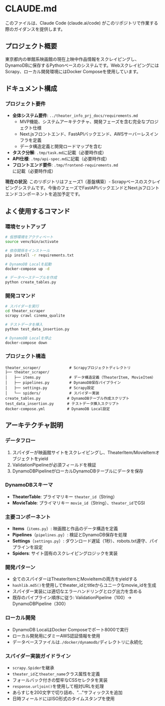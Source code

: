 # CLAUDE.md

このファイルは、Claude Code (claude.ai/code) がこのリポジトリで作業する際のガイダンスを提供します。

## プロジェクト概要

東京都内の単館系映画館の現在上映中作品情報をスクレイピングし、DynamoDBに保存するPythonベースのシステムです。WebスクレイピングにはScrapy、ローカル開発環境にはDocker Composeを使用しています。

## ドキュメント構成

### プロジェクト要件
- **全体システム要件**: `../theater_info_prj_docs/requirements.md`
  - MVP機能、システムアーキテクチャ、開発フェーズを含む完全なプロジェクト仕様
  - Next.jsフロントエンド、FastAPIバックエンド、AWSサーバーレスインフラを定義
  - データ構造定義と開発ロードマップを含む
- **タスク分解**: `.tmp/task.md`に記載（必要時作成）
- **API仕様**: `.tmp/api-spec.md`に記載（必要時作成）
- **フロントエンド要件**: `.tmp/frontend-requirements.md`に記載（必要時作成）

**現在の状況**: このリポジトリはフェーズ1（基盤構築）- Scrapyベースのスクレイピングシステムです。今後のフェーズでFastAPIバックエンドとNext.jsフロントエンドコンポーネントを追加予定です。

## よく使用するコマンド

### 環境セットアップ
```bash
# 仮想環境をアクティベート
source venv/bin/activate

# 依存関係をインストール
pip install -r requirements.txt

# DynamoDB Localを起動
docker-compose up -d

# データベーステーブルを作成
python create_tables.py
```

### 開発コマンド
```bash
# スパイダーを実行
cd theater_scraper
scrapy crawl cinema_qualite

# テストデータを挿入
python test_data_insertion.py

# DynamoDB Localを停止
docker-compose down
```

### プロジェクト構造
```
theater_scraper/             # Scrapyプロジェクトディレクトリ
├── theater_scraper/
│   ├── items.py             # データ構造定義（TheaterItem, MovieItem）
│   ├── pipelines.py         # DynamoDB保存パイプライン
│   ├── settings.py          # Scrapy設定
│   └── spiders/             # スパイダー実装
create_tables.py            # DynamoDBテーブル作成スクリプト
test_data_insertion.py      # テストデータ挿入スクリプト
docker-compose.yml          # DynamoDB Local設定
```

## アーキテクチャ説明

### データフロー
1. スパイダーが映画館サイトをスクレイピングし、TheaterItem/MovieItemオブジェクトをyield
2. ValidationPipelineが必須フィールドを検証
3. DynamoDBPipelineがローカルDynamoDBテーブルにデータを保存

### DynamoDBスキーマ
- **TheaterTable**: プライマリキー `theater_id`（String）
- **MovieTable**: プライマリキー `movie_id`（String）、`theater_id`でGSI

### 主要コンポーネント
- **Items**（`items.py`）: 映画館と作品のデータ構造を定義
- **Pipelines**（`pipelines.py`）: 検証とDynamoDB保存を処理
- **Settings**（`settings.py`）: ダウンロード遅延（1秒）、robots.txt遵守、パイプラインを設定
- **Spiders**: サイト固有のスクレイピングロジックを実装

### 開発パターン
- 全てのスパイダーはTheaterItemとMovieItemの両方をyieldする
- `hashlib.md5()`を使用してtheater_idとtitleからユニークなmovie_idを生成
- スパイダー実装には適切なエラーハンドリングとログ出力を含める
- 既存のパイプライン順序に従う: ValidationPipeline（100）→ DynamoDBPipeline（300）

### ローカル開発
- DynamoDB LocalはDocker Composeでポート8000で実行
- ローカル開発用にダミーAWS認証情報を使用
- データベースファイルは`./docker/dynamodb/`ディレクトリに永続化

### スパイダー実装ガイドライン
- `scrapy.Spider`を継承
- `theater_id`と`theater_name`クラス属性を定義
- フォールバック付きの堅牢なCSSセレクタを実装
- `response.urljoin()`を使用して相対URLを処理
- あらすじを200文字で切り詰め、"..."サフィックスを追加
- 日時フィールドにはISO形式のタイムスタンプを使用